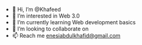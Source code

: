 - 👋 Hi, I’m @Khafeed
- 👀 I’m interested in Web 3.0
- 🌱 I’m currently learning Web development basics
- 💞️ I’m looking to collaborate on 
- 📫 Reach me enesiabdulkhafid@gmail.com

<!---
Khafeed/Khafeed is a ✨ special ✨ repository because its `README.md` (this file) appears on your GitHub profile.
You can click the Preview link to take a look at your changes.
--->
